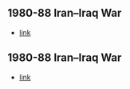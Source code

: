 ## 1980-88 Iran–Iraq War
- [link](https://en.wikipedia.org/wiki/Iran%E2%80%93Iraq_War)

## 1980-88 Iran–Iraq War
- [link](https://en.wikipedia.org/wiki/Iran%E2%80%93Iraq_War)